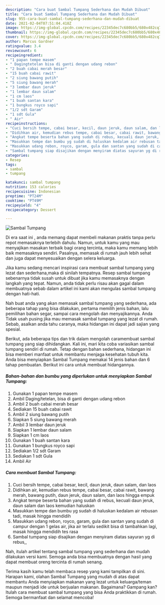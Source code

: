 ```yaml
---
description: "Cara buat Sambal Tumpang Sederhana dan Mudah Dibuat"
title: "Cara buat Sambal Tumpang Sederhana dan Mudah Dibuat"
slug: 955-cara-buat-sambal-tumpang-sederhana-dan-mudah-dibuat
date: 2021-02-04T07:51:04.418Z
image: https://img-global.cpcdn.com/recipes/22345dec7c680bb5/680x482cq70/sambal-tumpang-foto-resep-utama.jpg
thumbnail: https://img-global.cpcdn.com/recipes/22345dec7c680bb5/680x482cq70/sambal-tumpang-foto-resep-utama.jpg
cover: https://img-global.cpcdn.com/recipes/22345dec7c680bb5/680x482cq70/sambal-tumpang-foto-resep-utama.jpg
author: Marcus Gardner
ratingvalue: 3.4
reviewcount: 6
recipeingredient:
- "1 papan tempe masem"
- " Dagingtetelan bisa di ganti dengan udang rebon"
- "2 buah cabai merah besar"
- "15 buah cabai rawit"
- "2 siung bawang putih"
- "5 siung bawang merah"
- "3 lembar daun jeruk"
- "1 lembar daun salam"
- "1 cm laos"
- "1 buah santan kara"
- "1 bungkus royco sapi"
- "1/2 sdt Garam"
- "1 sdt Gula"
- " Air"
recipeinstructions:
- "Cuci bersih tempe, cabai besar, kecil, daun jeruk, daun salam, dan laos"
- "Didihkan air, kemudian rebus tempe, cabai besar, cabai rawit, bawang merah, bawang putih, daun jeruk, daun salam, dan laos hingga empuk"
- "Angkat tempe beserta bahan yang sudah di rebus, kecuali daun jeruk, daun salam dan laos kemudian haluskan"
- "Masukkan tempe dan bumbu yg sudah di haluskan kedalam air rebusan tadi, masak hingga mendidih"
- "Masukkan udang rebon, royco, garam, gula dan santan yang sudah di campur dengan 1 gelas air, jika air terlalu sedikit bisa di tambahkan lagi, masak hingga mendidih tes rasa"
- "Sambal tumpang siap disajikan dengan menyiram diatas sayuran yg di rebus,,"
categories:
- Resep
tags:
- sambal
- tumpang

katakunci: sambal tumpang 
nutrition: 153 calories
recipecuisine: Indonesian
preptime: "PT24M"
cooktime: "PT49M"
recipeyield: "4"
recipecategory: Dessert

---
```



![Sambal Tumpang](https://img-global.cpcdn.com/recipes/22345dec7c680bb5/680x482cq70/sambal-tumpang-foto-resep-utama.jpg)

Di era  saat ini , anda memang dapat membeli makanan praktis tanpa perlu repot memasaknya terlebih dahulu. Namun, untuk kamu yang mau menyajikan masakan terbaik bagi orang tercinta, maka kamu memang lebih baik memasaknya sendiri. Pasalnya, memasak di rumah jauh lebih sehat dan juga dapat menyesuaikan dengan selera keluarga.

Jika kamu sedang mencari inspirasi cara membuat sambal tumpang yang lezat dan sederhana,maka di sinilah tempatnya. Resep sambal tumpang  sebenarnya tidak susah untuk dibuat jika kamu memasaknya dengan langkah yang tepat. Namun, anda tidak perlu risau akan gagal dalam membuatnya 
sebab dalam artikel ini kami akan mengulas sambal tumpang dengan hati-hati.  



Nah buat anda yang akan memasak sambal tumpang yang sederhana, ada beberapa tahap yang bisa dilakukan, pertama memilih jenis bahan, lalu pemilihan bahan segar, sampai cara mengolah dan menyajikannya. Anda Tidak usah pusing jika mau memasak sambal tumpang yang lezat di rumah. Sebab, asalkan anda  tahu caranya, maka hidangan ini dapat jadi sajian yang spesial.

Berikut, ada beberapa tips dan trik dalam mengolah caramembuat sambal tumpang yang siap dihidangkan. Kali ini, mari kita coba variasikan sambal tumpang sendiri di rumah. Tetap dengan bahan sederhana, hidangan ini bisa memberi manfaat untuk membantu menjaga kesehatan tubuh kita. Anda bisa menyiapkan Sambal Tumpang memakai 14 jenis bahan dan 6 tahap pembuatan. Berikut ini cara untuk membuat hidangannya.

<!--inarticleads1-->

##### Bahan-bahan dan bumbu yang diperlukan untuk menyiapkan Sambal Tumpang:

1. Gunakan 1 papan tempe masem
1. Ambil  Daging/tetelan, bisa di ganti dengan udang rebon
1. Ambil 2 buah cabai merah besar
1. Sediakan 15 buah cabai rawit
1. Ambil 2 siung bawang putih
1. Siapkan 5 siung bawang merah
1. Ambil 3 lembar daun jeruk
1. Siapkan 1 lembar daun salam
1. Siapkan 1 cm laos
1. Gunakan 1 buah santan kara
1. Gunakan 1 bungkus royco sapi
1. Sediakan 1/2 sdt Garam
1. Sediakan 1 sdt Gula
1. Ambil  Air




<!--inarticleads2-->

##### Cara membuat Sambal Tumpang:

1. Cuci bersih tempe, cabai besar, kecil, daun jeruk, daun salam, dan laos
1. Didihkan air, kemudian rebus tempe, cabai besar, cabai rawit, bawang merah, bawang putih, daun jeruk, daun salam, dan laos hingga empuk
1. Angkat tempe beserta bahan yang sudah di rebus, kecuali daun jeruk, daun salam dan laos kemudian haluskan
1. Masukkan tempe dan bumbu yg sudah di haluskan kedalam air rebusan tadi, masak hingga mendidih
1. Masukkan udang rebon, royco, garam, gula dan santan yang sudah di campur dengan 1 gelas air, jika air terlalu sedikit bisa di tambahkan lagi, masak hingga mendidih tes rasa
1. Sambal tumpang siap disajikan dengan menyiram diatas sayuran yg di rebus,,




Nah, itulah artikel tentang  sambal tumpang  yang sederhana dan mudah dilakukan versi kami. Semoga anda bisa membuatnya dengan hasil yang dapat membuat oreng tercinta di rumah senang. 

Terima kasih kamu telah membaca resep yang kami tampilkan di sini. Harapan kami, olahan  Sambal Tumpang yang mudah di atas dapat membantu Anda menyiapkan makanan yang lezat untuk keluarga/teman maupun menjadi ide untuk berjualan makanan. Bagaimana? Gampang kan? Itulah cara membuat sambal tumpang yang bisa Anda praktikkan di rumah. Semoga bermanfaat dan selamat mencoba!

